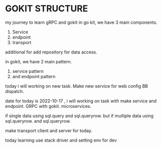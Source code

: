 # GOKIT STRUCTURE 

my journey to learn gRPC and gokit
in go kit, we have 3 main components. 
1. Service
2. endpoint 
3. transport

additional for add repository for data access.

in gokit, we have 2 main pattern.
1. service pattern
2. and endpoint pattern

today i will working on new task. Make new service for web config BB dispatch.

date for today is 2022-10-17 , i will working on task with make service and endpoint. GRPC with gokit. microservices.

if single data using sql.query and sql.queryrow. but if multiple data using sql.queryrow. and sql.queryrow.

make transport client and server for today. 

today learning use stack driver and setting env for dev